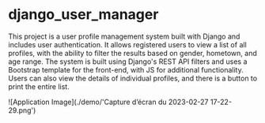 # django_user_manager

This project is a user profile management system built with Django and includes user authentication. 
It allows registered users to view a list of all profiles, with the ability to filter the results based on gender, hometown, and age range.
The system is built using Django's REST API filters and uses a Bootstrap template for the front-end, with JS for additional functionality. 
Users can also view the details of individual profiles, and there is a button to print the entire list.


![Application Image](./demo/'Capture d’écran du 2023-02-27 17-22-29.png')
